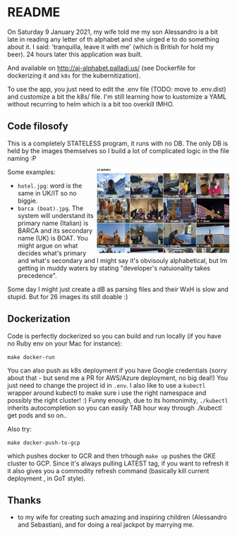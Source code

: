 # README

On Saturday 9 January 2021, my wife told me my son Alessandro is a bit late in reading any letter of th alphabet and she uirged e to do something about it. I said: 'tranquilla, leave it with me' (which is British for hold my beer). 24 hours later this application was built.

And available on http://aj-alphabet.palladi.us/ (see Dockerfile for dockerizing it and `k8s` for the kubernitization).

To use the app, you just need to edit the .env file (TODO: move to .env.dist) and customize a bit the k8s/ file.
I'm still learning how to kustomize a YAML without recurring to helm which is a bit too overkill IMHO.

## Code filosofy

This is a completely STATELESS program, it runs with no DB. The only DB is held by the images themselves so I build a lot of complicated logic in the file naming :P

<img src="https://github.com/palladius/baby-alphabet/blob/main/doc/screenshot.jpg" width="60%" alt="Screenshot for AJ Alphabet" align='right' />

Some examples:

* `hotel.jpg`: word is the same in UK/IT so no biggie.
* `barca (boat).jpg`. The system will understand its primary name (Italian) is BARCA and its secondary name (UK) is BOAT. You might argue on what decides what's primary and what's secondary and I might say it's obvisouly alphabetical, but Im getting in muddy waters by stating "developer's natuionality takes precedence".
	
Some day I might just create a dB as parsing files and their WxH is slow and stupid. But for 26 images its still doable :)

## Dockerization

Code is perfectly dockerized so you can build and run locally (if you have no Ruby env on your Mac for instance):

    make docker-run
	
You can also push as k8s deployment if you have Google credentials (sorry about that - but send me a PR for AWS/Azure deployment, no big deal!)
You just need to change the project id in `.env`. I also like to use a `kubectl` wrapper around kubectl to make sure i use the right namespace and possibly
the right cluster! :) Funny enough, due to its homonimity, `./kubectl` inherits autocompletion so you can easily TAB hour way through ./kubectl get pods and so on..

Also try:

    make docker-push-to-gcp 

which pushes docker to GCR and then trhough `make up` pushes the GKE cluster to GCP. Since it's always pulling LATEST tag, if you want to refresh it it also gives you a commodity refresh command (basically kill current deployment , in GoT style).

## Thanks 

* to my wife for creating such amazing and inspiring children (Alessandro and Sebastian), and for doing a real jackpot by marrying me.